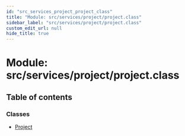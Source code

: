 ```yaml
---
id: "src_services_project_project_class"
title: "Module: src/services/project/project.class"
sidebar_label: "src/services/project/project.class"
custom_edit_url: null
hide_title: true
---
```


# Module: src/services/project/project.class

## Table of contents

### Classes

- [Project](../classes/src_services_project_project_class.project.md)
